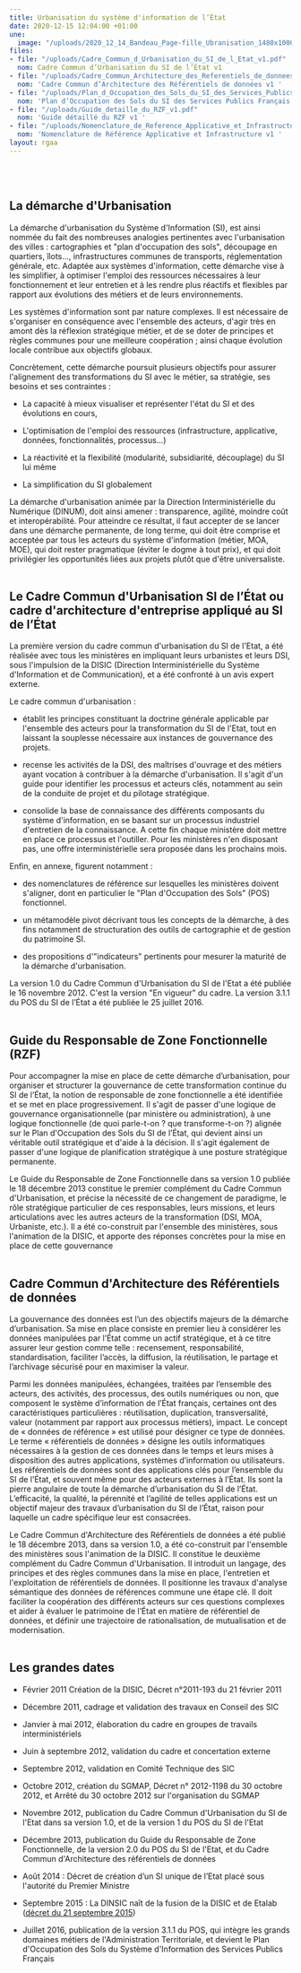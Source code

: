 ```yaml
---
title: Urbanisation du système d'information de l’État
date: 2020-12-15 12:04:00 +01:00
une:
  image: "/uploads/2020_12_14_Bandeau_Page-fille_Ubranisation_1480x1000.jpg"
files:
- file: "/uploads/Cadre_Commun_d_Urbanisation_du_SI_de_l_Etat_v1.pdf"
  nom: Cadre Commun d’Urbanisation du SI de l’État v1
- file: "/uploads/Cadre_Commun_Architecture_des_Referentiels_de_donnees_v1.pdf"
  nom: 'Cadre Commun d’Architecture des Référentiels de données v1 '
- file: "/uploads/Plan_d_Occupation_des_Sols_du_SI_des_Services_Publics_Francais_V3.1.1.pdf"
  nom: 'Plan d’Occupation des Sols du SI des Services Publics Français V3.1.1 '
- file: "/uploads/Guide_detaille_du_RZF_v1.pdf"
  nom: 'Guide détaillé du RZF v1 '
- file: "/uploads/Nomenclature_de_Reference_Applicative_et_Infrastructure_v1.pdf"
  nom: 'Nomenclature de Référence Applicative et Infrastructure v1 '
layout: rgaa
---
```


<br>
<br>

## La démarche d'Urbanisation
La démarche d'urbanisation du Système d'Information (SI), est ainsi nommée du fait des nombreuses analogies pertinentes avec l'urbanisation des villes : cartographies et "plan d'occupation des sols", découpage en quartiers, îlots..., infrastructures communes de transports, réglementation générale, etc. Adaptée aux systèmes d'information, cette démarche vise à les simplifier, à optimiser l'emploi des ressources nécessaires à leur fonctionnement et leur entretien et à les rendre plus réactifs et flexibles par rapport aux évolutions des métiers et de leurs environnements.

Les systèmes d'information sont par nature complexes. Il est nécessaire de s'organiser en conséquence avec l'ensemble des acteurs, d'agir très en amont dès la réflexion stratégique métier, et de se doter de principes et règles communes pour une meilleure coopération ; ainsi chaque évolution locale contribue aux objectifs globaux.

Concrètement, cette démarche poursuit plusieurs objectifs pour assurer l'alignement des transformations du SI avec le métier, sa stratégie, ses besoins et ses contraintes :

* La capacité à mieux visualiser et représenter l'état du SI et des évolutions en cours,

* L'optimisation de l'emploi des ressources (infrastructure, applicative, données, fonctionnalités, processus...)

* La réactivité et la flexibilité (modularité, subsidiarité, découplage) du SI lui même

* La simplification du SI globalement


La démarche d'urbanisation animée par la Direction Interministérielle du Numérique (DINUM), doit ainsi amener : transparence, agilité, moindre coût et interopérabilité. Pour atteindre ce résultat, il faut accepter de se lancer dans une démarche permanente, de long terme, qui doit être comprise et acceptée par tous les acteurs du système d'information (métier, MOA, MOE), qui doit rester pragmatique (éviter le dogme à tout prix), et qui doit privilégier les opportunités liées aux projets plutôt que d'être universaliste.
<br>
<br>

## Le Cadre Commun d'Urbanisation SI de l’État ou cadre d'architecture d'entreprise appliqué au SI de l’État
La première version du cadre commun d'urbanisation du SI de l'Etat, a été réalisée avec tous les ministères en impliquant leurs urbanistes et leurs DSI, sous l'impulsion de la DISIC (Direction Interministérielle du Système d'Information et de Communication), et a été confronté à un avis expert externe.

Le cadre commun d'urbanisation :

* établit les principes constituant la doctrine générale applicable par l'ensemble des acteurs pour la transformation du SI de l'Etat, tout en laissant la souplesse nécessaire aux instances de gouvernance des projets.

* recense les activités de la DSI, des maîtrises d'ouvrage et des métiers ayant vocation à contribuer à la démarche d'urbanisation. Il s'agit d'un guide pour identifier les processus et acteurs clés, notamment au sein de la conduite de projet et du pilotage stratégique.

* consolide la base de connaissance des différents composants du système d'information, en se basant sur un processus industriel d'entretien de la connaissance. A cette fin chaque ministère doit mettre en place ce processus et l'outiller. Pour les ministères n'en disposant pas, une offre interministérielle sera proposée dans les prochains mois.


Enfin, en annexe, figurent notamment :

* des nomenclatures de référence sur lesquelles les ministères doivent s'aligner, dont en particulier le "Plan d'Occupation des Sols" (POS) fonctionnel.

* un métamodèle pivot décrivant tous les concepts de la démarche, à des fins notamment de structuration des outils de cartographie et de gestion du patrimoine SI.

* des propositions d'"indicateurs" pertinents pour mesurer la maturité de la démarche d'urbanisation.

La version 1.0 du Cadre Commun d'Urbanisation du SI de l'Etat a été publiée le 16 novembre 2012. C'est la version "En vigueur" du cadre. La version 3.1.1 du POS du SI de l’État a été publiée le 25 juillet 2016.
<br>
<br>

## Guide du Responsable de Zone Fonctionnelle (RZF)
Pour accompagner la mise en place de cette démarche d’urbanisation, pour organiser et structurer la gouvernance de cette transformation continue du SI de l’État, la notion de responsable de zone fonctionnelle a été identifiée et se met en place progressivement. Il s'agit de passer d'une logique de gouvernance organisationnelle (par ministère ou administration), à une logique fonctionnelle (de quoi parle-t-on ? que transforme-t-on ?) alignée sur le Plan d'Occupation des Sols du SI de l’État, qui devient ainsi un véritable outil stratégique et d'aide à la décision. Il s'agit également de passer d'une logique de planification stratégique à une posture stratégique permanente.

Le Guide du Responsable de Zone Fonctionnelle dans sa version 1.0 publiée le 18 décembre 2013 constitue le premier complément du Cadre Commun d'Urbanisation, et précise la nécessité de ce changement de paradigme, le rôle stratégique particulier de ces responsables, leurs missions, et leurs articulations avec les autres acteurs de la transformation (DSI, MOA, Urbaniste, etc.). Il a été co-construit par l'ensemble des ministères, sous l'animation de la DISIC, et apporte des réponses concrètes pour la mise en place de cette gouvernance
<br>
<br>

## Cadre Commun d'Architecture des Référentiels de données
La gouvernance des données est l’un des objectifs majeurs de la démarche d’urbanisation. Sa mise en place consiste en premier lieu à considérer les données manipulées par l’État comme un actif stratégique, et à ce titre assurer leur gestion comme telle : recensement, responsabilité, standardisation, faciliter l’accès, la diffusion, la réutilisation, le partage et l’archivage sécurisé pour en maximiser la valeur.

Parmi les données manipulées, échangées, traitées par l’ensemble des acteurs, des activités, des processus, des outils numériques ou non, que composent le système d’information de l’État français, certaines ont des caractéristiques particulières : réutilisation, duplication, transversalité, valeur (notamment par rapport aux processus métiers), impact. Le concept de « données de référence » est utilisé pour désigner ce type de données. Le terme « référentiels de données » désigne les outils informatiques nécessaires à la gestion de ces données dans le temps et leurs mises à disposition des autres applications, systèmes d’information ou utilisateurs. Les référentiels de données sont des applications clés pour l’ensemble du SI de l’État, et souvent même pour des acteurs externes à l’État. Ils sont la pierre angulaire de toute la démarche d’urbanisation du SI de l’État. L’efficacité, la qualité, la pérennité et l’agilité de telles applications est un objectif majeur des travaux d’urbanisation du SI de l’État, raison pour laquelle un cadre spécifique leur est consacrées.

Le Cadre Commun d'Architecture des Référentiels de données a été publié le 18 décembre 2013, dans sa version 1.0, a été co-construit par l'ensemble des ministères sous l'animation de la DISIC. Il constitue le deuxième complément du Cadre Commun d'Urbanisation. Il introduit un langage, des principes et des règles communes dans la mise en place, l'entretien et l'exploitation de référentiels de données. Il positionne les travaux d'analyse sémantique des données de références commune une étape clé. Il doit faciliter la coopération des différents acteurs sur ces questions complexes et aider à évaluer le patrimoine de l’État en matière de référentiel de données, et définir une trajectoire de rationalisation, de mutualisation et de modernisation.
<br>
<br>

## Les grandes dates
* Février 2011 Création de la DISIC, Décret n°2011-193 du 21 février 2011

* Décembre 2011, cadrage et validation des travaux en Conseil des SIC

* Janvier à mai 2012, élaboration du cadre en groupes de travails interministériels

* Juin à septembre 2012, validation du cadre et concertation externe

* Septembre 2012, validation en Comité Technique des SIC

* Octobre 2012, création du SGMAP, Décret n° 2012-1198 du 30 octobre 2012, et Arrêté du 30 octobre 2012 sur l'organisation du SGMAP

* Novembre 2012, publication du Cadre Commun d'Urbanisation du SI de l'Etat dans sa version 1.0, et de la version 1 du POS du SI de l'Etat

* Décembre 2013, publication du Guide du Responsable de Zone Fonctionnelle, de la version 2.0 du POS du SI de l'Etat, et du Cadre Commun d'Architecture des référentiels de données

* Août 2014 : Décret de création d’un SI unique de l’Etat placé sous l'autorité du Premier Ministre

* Septembre 2015 : La DINSIC naît de la fusion de la DISIC et de Etalab ([décret du 21 septembre 2015](http://www.legifrance.gouv.fr/WAspad/UnTexteDeJorf?numjo=PRMX1516545D))

* Juillet 2016, publication de la version 3.1.1 du POS, qui intègre les grands domaines métiers de l'Administration Territoriale, et devient le Plan d'Occupation des Sols du Système d'Information des Services Publics Français